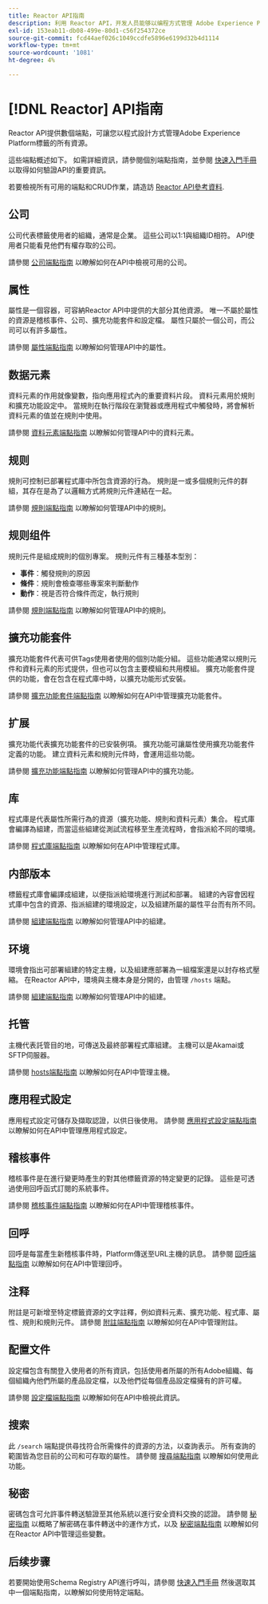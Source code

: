 ```yaml
---
title: Reactor API指南
description: 利用 Reactor API，开发人员能够以编程方式管理 Adobe Experience Platform 中标记的所有资源。参阅本指南，了解如何使用 API 执行关键操作。
exl-id: 153eab11-db08-499e-80d1-c56f254372ce
source-git-commit: fcd44aef026c1049ccdfe5896e6199d32b4d1114
workflow-type: tm+mt
source-wordcount: '1081'
ht-degree: 4%

---
```


# [!DNL Reactor] API指南

Reactor API提供數個端點，可讓您以程式設計方式管理Adobe Experience Platform標籤的所有資源。

這些端點概述如下。 如需詳細資訊，請參閱個別端點指南，並參閱 [快速入門手冊](./getting-started.md) 以取得如何驗證API的重要資訊。

若要檢視所有可用的端點和CRUD作業，請造訪 [Reactor API參考資料](https://www.adobe.io/experience-platform-apis/references/reactor/).

## 公司

公司代表標籤使用者的組織，通常是企業。 這些公司以1:1與組織ID相符。 API使用者只能看見他們有權存取的公司。

請參閱 [公司端點指南](./endpoints/companies.md) 以瞭解如何在API中檢視可用的公司。

## 属性

屬性是一個容器，可容納Reactor API中提供的大部分其他資源。 唯一不屬於屬性的資源是稽核事件、公司、擴充功能套件和設定檔。 屬性只屬於一個公司，而公司可以有許多屬性。

請參閱 [屬性端點指南](./endpoints/properties.md) 以瞭解如何管理API中的屬性。

## 数据元素

資料元素的作用就像變數，指向應用程式內的重要資料片段。 資料元素用於規則和擴充功能設定中。 當規則在執行階段在瀏覽器或應用程式中觸發時，將會解析資料元素的值並在規則中使用。

請參閱 [資料元素端點指南](./endpoints/data-elements.md) 以瞭解如何管理API中的資料元素。

## 规则

規則可控制已部署程式庫中所包含資源的行為。 規則是一或多個規則元件的群組，其存在是為了以邏輯方式將規則元件連結在一起。

請參閱 [規則端點指南](./endpoints/rules.md) 以瞭解如何管理API中的規則。

## 规则组件

規則元件是組成規則的個別專案。 規則元件有三種基本型別：

* **事件**：觸發規則的原因
* **條件**：規則會檢查哪些專案來判斷動作
* **動作**：視是否符合條件而定，執行規則

請參閱 [規則端點指南](./endpoints/rules.md) 以瞭解如何管理API中的規則。

## 擴充功能套件

擴充功能套件代表可供Tags使用者使用的個別功能分組。 這些功能通常以規則元件和資料元素的形式提供，但也可以包含主要模組和共用模組。 擴充功能套件提供的功能，會在包含在程式庫中時，以擴充功能形式安裝。

請參閱 [擴充功能套件端點指南](./endpoints/extension-packages.md) 以瞭解如何在API中管理擴充功能套件。

## 扩展

擴充功能代表擴充功能套件的已安裝例項。 擴充功能可讓屬性使用擴充功能套件定義的功能。 建立資料元素和規則元件時，會運用這些功能。

請參閱 [擴充功能端點指南](./endpoints/extensions.md) 以瞭解如何管理API中的擴充功能。

## 库

程式庫是代表屬性所需行為的資源（擴充功能、規則和資料元素）集合。 程式庫會編譯為組建，而當這些組建從測試流程移至生產流程時，會指派給不同的環境。

請參閱 [程式庫端點指南](./endpoints/libraries.md) 以瞭解如何在API中管理程式庫。

## 内部版本

標籤程式庫會編譯成組建，以便指派給環境進行測試和部署。 組建的內容會因程式庫中包含的資源、指派組建的環境設定，以及組建所屬的屬性平台而有所不同。

請參閱 [組建端點指南](./endpoints/builds.md) 以瞭解如何管理API中的組建。

## 环境

環境會指出可部署組建的特定主機，以及組建應部署為一組檔案還是以封存格式壓縮。 在Reactor API中，環境與主機本身是分開的，由管理 `/hosts` 端點。

請參閱 [組建端點指南](./endpoints/builds.md) 以瞭解如何管理API中的組建。

## 托管

主機代表託管目的地，可傳送及最終部署程式庫組建。 主機可以是Akamai或SFTP伺服器。

請參閱 [hosts端點指南](./endpoints/hosts.md) 以瞭解如何在API中管理主機。

## 應用程式設定

應用程式設定可儲存及擷取認證，以供日後使用。 請參閱 [應用程式設定端點指南](./endpoints/app-configurations.md) 以瞭解如何在API中管理應用程式設定。

## 稽核事件

稽核事件是在進行變更時產生的對其他標籤資源的特定變更的記錄。 這些是可透過使用回呼函式訂閱的系統事件。

請參閱 [稽核事件端點指南](./endpoints/audit-events.md) 以瞭解如何在API中管理稽核事件。

## 回呼

回呼是每當產生新稽核事件時，Platform傳送至URL主機的訊息。 請參閱 [回呼端點指南](./endpoints/callbacks.md) 以瞭解如何在API中管理回呼。

## 注释

附註是可新增至特定標籤資源的文字註釋，例如資料元素、擴充功能、程式庫、屬性、規則和規則元件。 請參閱 [附註端點指南](./endpoints/notes.md) 以瞭解如何在API中管理附註。

## 配置文件

設定檔包含有關登入使用者的所有資訊，包括使用者所屬的所有Adobe組織、每個組織內他們所屬的產品設定檔，以及他們從每個產品設定檔擁有的許可權。

請參閱 [設定檔端點指南](./endpoints/profile.md) 以瞭解如何在API中檢視此資訊。

## 搜索

此 `/search` 端點提供尋找符合所需條件的資源的方法，以查詢表示。 所有查詢的範圍皆為您目前的公司和可存取的屬性。 請參閱 [搜尋端點指南](./endpoints/search.md) 以瞭解如何使用此功能。

## 秘密

密碼包含可允許事件轉送驗證至其他系統以進行安全資料交換的認證。 請參閱 [秘密指南](./guides/secrets.md) 以概略了解密碼在事件轉送中的運作方式，以及 [秘密端點指南](./endpoints/secrets.md) 以瞭解如何在Reactor API中管理這些變數。

## 后续步骤

若要開始使用Schema Registry API進行呼叫，請參閱 [快速入門手冊](./getting-started.md) 然後選取其中一個端點指南，以瞭解如何使用特定端點。
